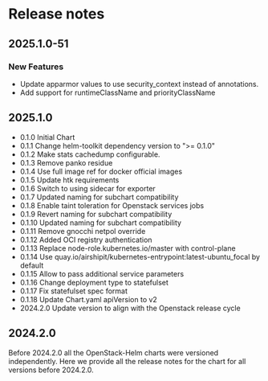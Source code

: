# Release notes

## 2025.1.0-51

### New Features

- Update apparmor values to use security_context instead of annotations.
- Add support for runtimeClassName and priorityClassName

## 2025.1.0

- 0.1.0 Initial Chart
- 0.1.1 Change helm-toolkit dependency version to ">= 0.1.0"
- 0.1.2 Make stats cachedump configurable.
- 0.1.3 Remove panko residue
- 0.1.4 Use full image ref for docker official images
- 0.1.5 Update htk requirements
- 0.1.6 Switch to using sidecar for exporter
- 0.1.7 Updated naming for subchart compatibility
- 0.1.8 Enable taint toleration for Openstack services jobs
- 0.1.9 Revert naming for subchart compatibility
- 0.1.10 Updated naming for subchart compatibility
- 0.1.11 Remove gnocchi netpol override
- 0.1.12 Added OCI registry authentication
- 0.1.13 Replace node-role.kubernetes.io/master with control-plane
- 0.1.14 Use quay.io/airshipit/kubernetes-entrypoint:latest-ubuntu_focal by default
- 0.1.15 Allow to pass additional service parameters
- 0.1.16 Change deployment type to statefulset
- 0.1.17 Fix statefulset spec format
- 0.1.18 Update Chart.yaml apiVersion to v2
- 2024.2.0 Update version to align with the Openstack release cycle

## 2024.2.0

Before 2024.2.0 all the OpenStack-Helm charts were versioned independently.
Here we provide all the release notes for the chart for all versions before 2024.2.0.
